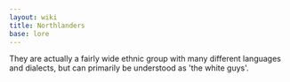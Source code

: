 ```yaml
---
layout: wiki
title: Northlanders
base: lore
---
```


They are actually a fairly wide ethnic group with many different languages and dialects, but can
primarily be understood as 'the white guys'.

